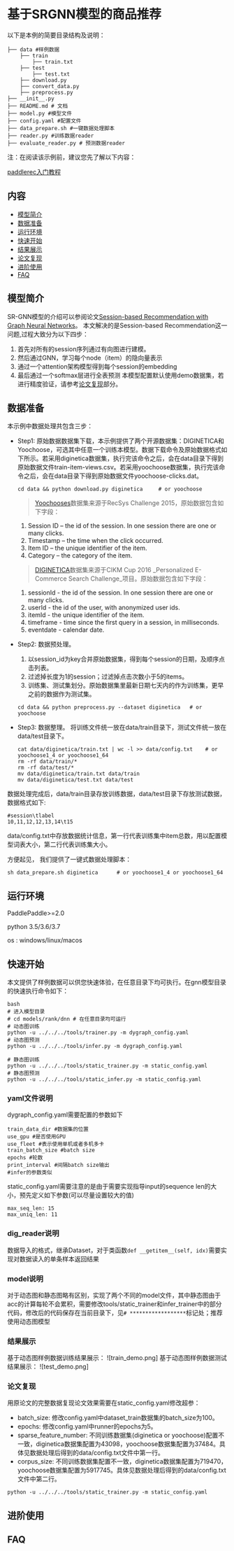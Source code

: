 # 基于SRGNN模型的商品推荐
以下是本例的简要目录结构及说明： 

```
├── data #样例数据
    ├── train
        ├── train.txt
    ├── test
        ├── test.txt
    ├── download.py
    ├── convert_data.py
    ├── preprocess.py
├── __init__.py
├── README.md # 文档
├── model.py #模型文件
├── config.yaml #配置文件
├── data_prepare.sh #一键数据处理脚本
├── reader.py #训练数据reader
├── evaluate_reader.py # 预测数据reader
```

注：在阅读该示例前，建议您先了解以下内容：

[paddlerec入门教程](https://github.com/PaddlePaddle/PaddleRec/blob/master/README.md)

## 内容

- [模型简介](#模型简介)
- [数据准备](#数据准备)
- [运行环境](#运行环境)
- [快速开始](#快速开始)
- [结果展示](#结果展示)
- [论文复现](#论文复现)
- [进阶使用](#进阶使用)
- [FAQ](#FAQ)


## 模型简介
SR-GNN模型的介绍可以参阅论文[Session-based Recommendation with Graph Neural Networks](https://arxiv.org/abs/1811.00855)。
本文解决的是Session-based Recommendation这一问题,过程大致分为以下四步：
1. 首先对所有的session序列通过有向图进行建模。
2. 然后通过GNN，学习每个node（item）的隐向量表示
3. 通过一个attention架构模型得到每个session的embedding
4. 最后通过一个softmax层进行全表预测
本模型配置默认使用demo数据集，若进行精度验证，请参考[论文复现](#论文复现)部分。


## 数据准备

本示例中数据处理共包含三步：
- Step1: 原始数据数据集下载，本示例提供了两个开源数据集：DIGINETICA和Yoochoose，可选其中任意一个训练本模型。数据下载命令及原始数据格式如下所示。若采用diginetica数据集，执行完该命令之后，会在data目录下得到原始数据文件train-item-views.csv。若采用yoochoose数据集，执行完该命令之后，会在data目录下得到原始数据文件yoochoose-clicks.dat。
    ```
    cd data && python download.py diginetica     # or yoochoose
    ```
    > [Yoochooses](https://2015.recsyschallenge.com/challenge.html)数据集来源于RecSys Challenge 2015，原始数据包含如下字段：
    1. Session ID – the id of the session. In one session there are one or many clicks.
    2. Timestamp – the time when the click occurred.
    3. Item ID – the unique identifier of the item.
    4. Category – the category of the item.

    > [DIGINETICA](https://competitions.codalab.org/competitions/11161#learn_the_details-data2)数据集来源于CIKM Cup 2016 _Personalized E-Commerce Search Challenge_项目。原始数据包含如下字段：
    1. sessionId - the id of the session. In one session there are one or many clicks.
    2. userId - the id of the user, with anonymized user ids.
    3. itemId - the unique identifier of the item.
    4. timeframe - time since the first query in a session, in milliseconds.
    5. eventdate - calendar date.

- Step2: 数据预处理。
    1. 以session_id为key合并原始数据集，得到每个session的日期，及顺序点击列表。
    2. 过滤掉长度为1的session；过滤掉点击次数小于5的items。
    3. 训练集、测试集划分。原始数据集里最新日期七天内的作为训练集，更早之前的数据作为测试集。
    ```
    cd data && python preprocess.py --dataset diginetica   # or yoochoose
    ```
- Step3: 数据整理。 将训练文件统一放在data/train目录下，测试文件统一放在data/test目录下。
    ```
    cat data/diginetica/train.txt | wc -l >> data/config.txt    # or yoochoose1_4 or yoochoose1_64
    rm -rf data/train/*
    rm -rf data/test/*
    mv data/diginetica/train.txt data/train
    mv data/diginetica/test.txt data/test
    ```
数据处理完成后，data/train目录存放训练数据，data/test目录下存放测试数据，数据格式如下:
```
#session\tlabel
10,11,12,12,13,14\t15
```
data/config.txt中存放数据统计信息，第一行代表训练集中item总数，用以配置模型词表大小，第二行代表训练集大小。

方便起见， 我们提供了一键式数据处理脚本：
```
sh data_prepare.sh diginetica      # or yoochoose1_4 or yoochoose1_64
```

## 运行环境
PaddlePaddle>=2.0

python 3.5/3.6/3.7

os : windows/linux/macos 

## 快速开始
本文提供了样例数据可以供您快速体验，在任意目录下均可执行。在gnn模型目录的快速执行命令如下： 
```
bash
# 进入模型目录
# cd models/rank/dnn # 在任意目录均可运行
# 动态图训练
python -u ../../../tools/trainer.py -m dygraph_config.yaml 
# 动态图预测
python -u ../../../tools/infer.py -m dygraph_config.yaml 

# 静态图训练
python -u ../../../tools/static_trainer.py -m static_config.yaml
# 静态图预测
python -u ../../../tools/static_infer.py -m static_config.yaml 
```
### yaml文件说明
dygraph_config.yaml需要配置的参数如下
```
train_data_dir #数据集的位置
use_gpu #是否使用GPU
use_fleet #表示使用单机或者多机多卡
train_batch_size #batch size
epochs #轮数
print_interval #间隔batch size输出
#infer的参数类似
```
static_config.yaml需要注意的是由于需要实现指导input的sequence len的大小，预先定义如下参数(可以尽量设置较大的值)
```
max_seq_len: 15
max_uniq_len: 11
```
### dig_reader说明
数据导入的格式，继承Dataset，对于类函数`def __getitem__(self, idx)`需要实现对数据读入的单条样本返回结果

### model说明
对于动态图和静态图略有区别，实现了两个不同的model文件，其中静态图由于acc的计算每轮不会累积，需要修改tools/static_trainer和infer_trainer中的部分代码，修改后的代码保存在当前目录下，见`# ******************`标记处；推荐使用动态图模型


### 结果展示
基于动态图样例数据训练结果展示：
![train_demo.png]
基于动态图样例数据测试结果展示：
![test_demo.png]

### 论文复现
用原论文的完整数据复现论文效果需要在static_config.yaml修改超参：
- batch_size: 修改config.yaml中dataset_train数据集的batch_size为100。
- epochs: 修改config.yaml中runner的epochs为5。
- sparse_feature_number: 不同训练数据集(diginetica or yoochoose)配置不一致，diginetica数据集配置为43098，yoochoose数据集配置为37484。具体见数据处理后得到的data/config.txt文件中第一行。
- corpus_size: 不同训练数据集配置不一致，diginetica数据集配置为719470，yoochoose数据集配置为5917745。具体见数据处理后得到的data/config.txt文件中第二行。
```
python -u ../../../tools/static_trainer.py -m static_config.yaml
```

## 进阶使用
  
## FAQ